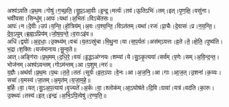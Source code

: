 

  
अश्व॑ऽवति।प्र॒थ॒मः।गोषु॑।ग॒च्छ॒ति॒।सु॒प्र॒ऽआ॒वीः।इ॒न्द्र॒।मर्त्यः॑।तव॑।ऊ॒तिऽभिः॑।तम्।इत्।पृ॒ण॒क्षि॒।वसु॑ना।भवी॑यसा।सिन्धु॑म्।आपः॑।यथा॑।अ॒भितः॑।विऽचे॑तसः॥  
आपः॑।न।दे॒वीः।उप॑।य॒न्ति॒।हो॒त्रिय॑म्।अ॒वः।प॒श्य॒न्ति॒।विऽत॑तम्।यथा॑।रजः॑।प्रा॒चैः।दे॒वासः॑।प्र।न॒य॒न्ति॒।दे॒व॒ऽयुम्।ब्र॒ह्म॒ऽप्रिय॑म्।जो॒ष॒य॒न्ते॒।व॒राःऽइ॑व॥  
अधि॑।द्वयोः॑।अ॒द॒धाः॒।उ॒क्थ्य॑म्।वचः॑।य॒तऽस्रु॑चा।मि॒थु॒ना।या।स॒प॒र्यतः॑।अस॑म्ऽयत्तः।व्र॒ते।ते॒।क्षे॒ति॒।पुष्य॑ति।भ॒द्रा।श॒क्तिः।यज॑मानाय।सु॒न्व॒ते॥  
आत्।अङ्गि॑राः।प्र॒थ॒मम्।द॒धि॒रे॒।वयः॑।इ॒द्धऽअ॑ग्नयः।शम्या॑।ये।सु॒ऽकृ॒त्यया॑।सर्व॑म्।प॒णेः।सम्।अ॒वि॒न्द॒न्त॒।भोज॑नम्।अश्व॑ऽवन्तम्।गोऽम॑न्तम्।आ।प॒शुम्।नरः॑॥  
य॒ज्ञैः।अथ॑र्वा।प्र॒थ॒मः।प॒थः।त॒ते॒।ततः॑।सूर्यः॑।व्र॒त॒ऽपाः।वे॒नः।आ।अ॒ज॒नि॒।आ।गाः।आ॒ज॒त्।उ॒शना॑।क॒व्यः।सचा॑।य॒मस्य॑।जा॒तम्।अ॒मृत॑म्।य॒जा॒म॒हे॒॥  
ब॒र्हिः।वा॒।यत्।सु॒ऽअ॒प॒त्याय॑।वृ॒ज्यते॑।अ॒र्कः।वा॒।श्लोक॑म्।आ॒ऽघोष॑ते।दि॒वि।ग्रावा॑।यत्र॑।वद॑ति।का॒रुः।उ॒क्थ्यः॑।तस्य॑।इत्।इन्द्रः॑।अ॒भि॒ऽपि॒त्वेषु॑।र॒ण्य॒ति॒॥  
